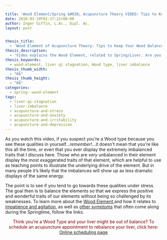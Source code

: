 ```yaml
---

title: 'Wood Element/Spring &#038; Acupuncture Theory VIDEO: Tips to Keep Your Wood Element Balanced as we Head Into Spring'
date: 2018-03-10T02:37:22+00:00
author: Inger Giffin, L.Ac., Dipl. Ac.
layout: post


thesis_title:
  - 'Wood Element of Acupuncture Theory: Tips to Keep Your Wood Balanced'
thesis_description:
  - 'Video explains the Wood Element, related to Spring/Liver. Are you a Wood type? If so, use these tips to stay balanced in Spring and all year. '
thesis_keywords:
  - wood-element, liver qi stagnation, Wood type, liver imbalance
thesis_thumb_width:
  - "66"
thesis_thumb_height:
  - "66"
categories:
  - spring--wood-element
tags:
  - liver-qi-stagnation
  - liver-imbalance
  - acupuncture-and-stress
  - acupuncture-and-anxiety
  - acupuncture-and-irritability
  - acupuncture-and-depression
---
```

As you watch this video, if you suspect you&#8217;re a Wood type because you see these qualities in yourself&#8230;_remember!_&#8230;it doesn&#8217;t mean that you&#8217;re like this all the time, or even that you ever display the extremely imbalanced traits that I discuss here. Those who are _very_ unbalanced in their element display the most exaggerated traits of that element, which are helpful to use as teaching points to illustrate the underlying drive of the element. But in many people it&#8217;s likely that the imbalances will show up as less dramatic displays of the same energy.

The point is to see if you tend to go towards these qualities under stress. The goal then is to balance the elements so that we express the positive and wonderful traits of our elements without being so challenged by its weaknesses. To learn more about the [Wood Element ](http://www.wisdomwaysacupuncture.com/2018/03/09/ready-set-wood-season-what-acupuncture-theory-has-to-say-about-spring/)and how it relates to [impatience and agitation](http://www.wisdomwaysacupuncture.com/2018/04/15/wood-element-agitation-tips/), as well as [other symptoms](http://www.wisdomwaysacupuncture.com/2018/03/30/do-you-feel-the-wood-energy-rising-already-tips-for-staying-sane-as-we-switch-from-winter-to-spring/) that often come along during the Springtime, follow the links.



<p style="text-align: center;">
  <span style="color: #800000;">Think you&#8217;re a Wood Type and your liver might be out of balance? To schedule an acupuncture appointment to rebalance your liver, click here:</span> <a title="Online Acupuncture Scheduling" href="http://www.wisdomwaysacupuncture.com/acupuncture-appointment-scheduling/">Online scheduling page</a>
</p>

<p style="text-align: center;">
